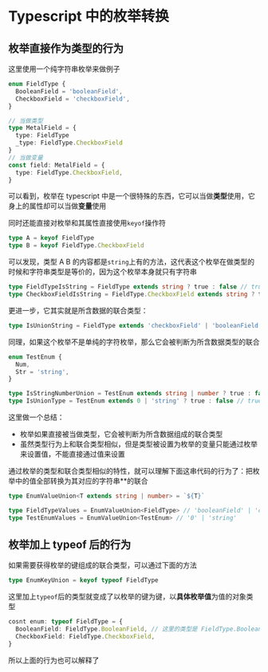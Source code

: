 # Typescript 中的枚举转换

## 枚举直接作为类型的行为

这里使用一个纯字符串枚举来做例子

```typescript
enum FieldType {
  BooleanField = 'booleanField',
  CheckboxField = 'checkboxField',
}

// 当做类型
type MetalField = {
  type: FieldType
  _type: FieldType.CheckboxField
}
// 当做变量
const field: MetalField = {
  type: FieldType.CheckboxField,
}
```

可以看到，枚举在 typescript 中是一个很特殊的东西，它可以当做**类型**使用，它身上的属性却可以当做**变量**使用

同时还能直接对枚举和其属性直接使用`keyof`操作符

```typescript
type A = keyof FieldType
type B = keyof FieldType.CheckboxField
```

可以发现，类型 A B 的内容都是`string`上有的方法，这代表这个枚举在做类型的时候和字符串类型是等价的，因为这个枚举本身就只有字符串

```typescript
type FieldTypeIsString = FieldType extends string ? true : false // true
type CheckboxFieldIsString = FieldType.CheckboxField extends string ? true : false // true
```

更进一步，它其实就是所含数据的联合类型：

```typescript
type IsUnionString = FieldType extends 'checkboxField' | 'booleanField' ? true : false
```

同理，如果这个枚举不是单纯的字符枚举，那么它会被判断为所含数据类型的联合

```typescript
enum TestEnum {
  Num,
  Str = 'string',
}

type IsStringNumberUnion = TestEnum extends string | number ? true : false // true
type IsUnionType = TestEnum extends 0 | 'string' ? true : false // true
```

这里做一个总结：

- 枚举如果直接被当做类型，它会被判断为所含数据组成的联合类型
- 虽然类型行为上和联合类型相似，但是类型被设置为枚举的变量只能通过枚举来设置值，不能直接通过值来设置

通过枚举的类型和联合类型相似的特性，就可以理解下面这串代码的行为了：把枚举中的值全部转换为其对应的字符串\*\*的联合

```typescript
type EnumValueUnion<T extends string | number> = `${T}`

type FieldTypeValues = EnumValueUnion<FieldType> // 'booleanField' | 'checkboxField'
type TestEnumValues = EnumValueUnion<TestEnum> // '0' | 'string'
```

## 枚举加上 typeof 后的行为

如果需要获得枚举的键组成的联合类型，可以通过下面的方法

```typescript
type EnumKeyUnion = keyof typeof FieldType
```

这里加上`typeof`后的类型就变成了以枚举的键为键，以**具体枚举值**为值的对象类型

```typescript
cosnt enum: typeof FieldType = {
  BooleanField: FieldType.BooleanField, // 这里的类型是 FieldType.BooleanField 不是 'booleanField'
  CheckboxField: FieldType.CheckboxField,
}
```

所以上面的行为也可以解释了
